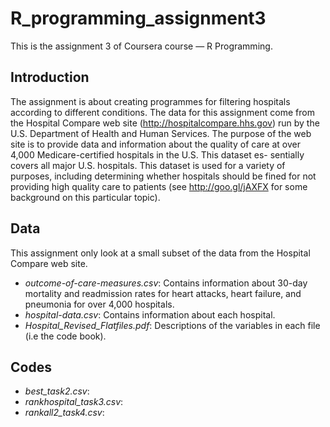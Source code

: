# R_programming_assignment3
This is the assignment 3 of Coursera course — R Programming.

## Introduction
The assignment is about creating programmes for filtering hospitals according to different conditions. The data for this assignment come from the Hospital Compare web site (http://hospitalcompare.hhs.gov) run by the U.S. Department of Health and Human Services. The purpose of the web site is to provide data and information about the quality of care at over 4,000 Medicare-certified hospitals in the U.S. This dataset es- sentially covers all major U.S. hospitals. This dataset is used for a variety of purposes, including determining whether hospitals should be fined for not providing high quality care to patients (see http://goo.gl/jAXFX for some background on this particular topic).

## Data
This assignment only look at a small subset of the data from the Hospital Compare web site. 
- _outcome-of-care-measures.csv_: Contains information about 30-day mortality and readmission rates for heart attacks, heart failure, and pneumonia for over 4,000 hospitals.
- _hospital-data.csv_: Contains information about each hospital.
- _Hospital_Revised_Flatfiles.pdf_: Descriptions of the variables in each file (i.e the code book).

## Codes
- _best_task2.csv_:
- _rankhospital_task3.csv_: 
- _rankall2_task4.csv_: 
